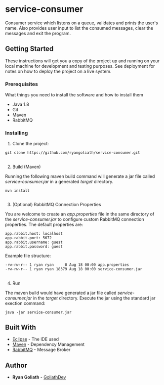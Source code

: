 
# service-consumer

Consumer service which listens on a queue, validates and prints the user's name. Also provides user input to list the consumed messages, clear the messages and exit the program.

## Getting Started

These instructions will get you a copy of the project up and running on your local machine for development and testing purposes. See deployment for notes on how to deploy the project on a live system.

### Prerequisites

What things you need to install the software and how to install them

* Java 1.8
* Git
* Maven
* RabbitMQ

### Installing

1. Clone the project:
```
git clone https://github.com/ryangoliath/service-consumer.git
```
##
2. Build (Maven)

Running the following maven build command will generate a jar file called *service-consumer.jar* in a generated *target* directory. 
```
mvn install
```
##
3. (Optional) RabbitMQ Connection Properties

You are welcome to create an *app.properties* file in the same directory of the *service-consumer.jar* to configure custom RabbitMQ connection properties. The default properties are:
```
app.rabbit.host: localhost
app.rabbit.port: 5672
app.rabbit.username: guest
app.rabbit.password: guest
```
Example file structure:
```
-rw-rw-r-- 1 ryan ryan     0 Aug 18 00:00 app.properties
-rw-rw-r-- 1 ryan ryan 18379 Aug 18 00:00 service-consumer.jar
```
##
4. Run

The maven build would have generated a jar file called *service-consumer.jar* in the *target* directory. Execute the jar using the standard jar exection command:
```
java -jar service-consumer.jar
```

## Built With

* [Eclipse](https://www.eclipse.org/) - The IDE used
* [Maven](https://maven.apache.org/) - Dependency Management
* [RabbitMQ](https://www.rabbitmq.com/) - Message Broker

## Author

* **Ryan Goliath** - [GoliathDev](http://goliathdev.com)

